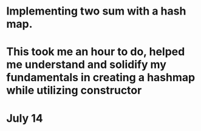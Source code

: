 # Implementing two sum with a hash map.

# This took me an hour to do, helped me understand and solidify my fundamentals in creating a hashmap while utilizing constructor

# July 14